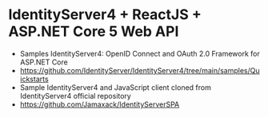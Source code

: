 # IdentityServer4 + ReactJS + ASP.NET Core 5 Web API
+ Samples IdentityServer4: OpenID Connect and OAuth 2.0 Framework for ASP.NET Core
+ https://github.com/IdentityServer/IdentityServer4/tree/main/samples/Quickstarts
+ Sample IdentityServer4 and JavaScript client cloned from IdentityServer4 official repository
+ https://github.com/Jamaxack/IdentityServerSPA
